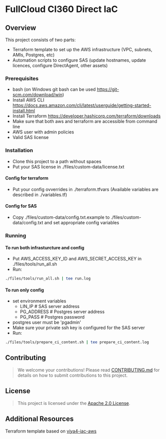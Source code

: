 # FullCloud CI360 Direct IaC

## Overview

This project consists of two parts:
 - Terraform template to set up the AWS infrastructure (VPC, subnets, AMIs, Postgres, etc) 
 - Automation scripts to configure SAS (update hostnames, update licences, configure DirectAgent, other assets)

### Prerequisites

 - bash (on Windows git bash can be used https://git-scm.com/download/win)
 - Install AWS CLI https://docs.aws.amazon.com/cli/latest/userguide/getting-started-install.html
 - Install Terraform https://developer.hashicorp.com/terraform/downloads
 - Make sure that both aws and terraform are accessible from command line
 - AWS user with admin policies
 - Valid SAS license

### Installation

 - Clone this project to a path without spaces
 - Put your SAS license in ./files/custom-data/license.txt

#### Config for terraform
 - Put your config ovverrides in ./terraform.tfvars (Available variables are described in ./variables.tf)

#### Config for SAS
 - Copy ./files/custom-data/config.txt.example to ./files/custom-data/config.txt and set appropriate config variables

### Running

#### To run both infrasturcture and config
 - Put AWS_ACCESS_KEY_ID and AWS_SECRET_ACCESS_KEY in ./files/tools/run_all.sh
 - Run:
```bash
./files/tools/run_all.sh | tee run.log
```

#### To run only config
 - set environment variables
   - LIN_IP # SAS server address
   - PG_ADDRESS # Postgres server address
   - PG_PASS # Postgres password
 - postgres user must be 'pgadmin'
 - Make sure your private ssh key is configured for the SAS server
- Run:
```bash
./files/tools/prepare_ci_content.sh | tee prepare_ci_content.log
```

## Contributing

> We welcome your contributions! Please read [CONTRIBUTING.md](CONTRIBUTING.md) for details on how to submit contributions to this project. 

## License

> This project is licensed under the [Apache 2.0 License](LICENSE).

## Additional Resources

Terraform template based on [viya4-iac-aws](https://github.com/sassoftware/viya4-iac-aws)